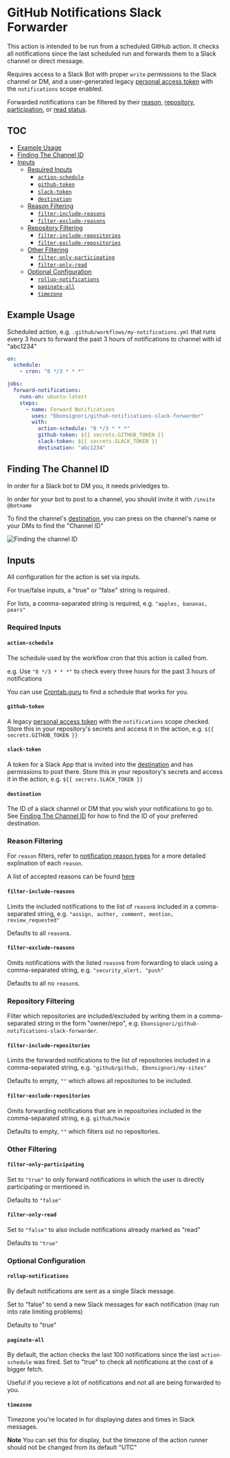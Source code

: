 # GitHub Notifications Slack Forwarder

This action is intended to be run from a scheduled GitHub action. It checks all notifications since the last scheduled run and forwards them to a Slack channel or direct message.

Requires access to a Slack Bot with proper `write` permissions to the Slack channel or DM, and a user-generated legacy [personal access token](https://github.com/settings/tokens) with the `notifications` scope enabled.

Forwarded notifications can be filtered by their [reason](#reason-filtering), [repository](#repository-filtering), [participation](#filter-only-participating), or [read status](#filter-only-read).

## TOC

* [Example Usage](#example-usage)
* [Finding The Channel ID](#finding-the-channel-id)
* [Inputs](#inputs)
  + [Required Inputs](#required-inputs)
    - [`action-schedule`](#action-schedule)
    - [`github-token`](#github-token)
    - [`slack-token`](#slack-token)
    - [`destination`](#destination)
  + [Reason Filtering](#reason-filtering)
    - [`filter-include-reasons`](#filter-include-reasons)
    - [`filter-exclude-reasons`](#filter-exclude-reasons)
  + [Repository Filtering](#repository-filtering)
    - [`filter-include-repositories`](#filter-include-repositories)
    - [`filter-exclude-repositories`](#filter-exclude-repositories)
  + [Other Filtering](#other-filtering)
    - [`filter-only-participating`](#filter-only-participating)
    - [`filter-only-read`](#filter-only-read)
  + [Optional Configuration](#optional-configuration)
    - [`rollup-notifications`](#rollup-notifications)
    - [`paginate-all`](#paginate-all)
    - [`timezone`](#timezone)

## Example Usage

Scheduled action, e.g. `.github/workflows/my-notifications.yml` that runs every 3 hours to forward the past 3 hours of notifications to channel with id "abc1234"

```yml
on:
  schedule:
    - cron: "0 */3 * * *"

jobs:
  forward-notifications:
    runs-on: ubuntu-latest
    steps:
      - name: Forward Notifications
        uses: "Ebonsignori/github-notifications-slack-forwarder"
        with:
          action-schedule: "0 */3 * * *"
          github-token: ${{ secrets.GITHUB_TOKEN }}
          slack-token: ${{ secrets.SLACK_TOKEN }}
          destination: "abc1234"
```

## Finding The Channel ID

In order for a Slack bot to DM you, it needs privledges to.

In order for your bot to post to a channel, you should invite it with `/invite @botname` 

To find the channel's [destination](#destination), you can press on the channel's name or your DMs to find the "Channel ID"

![Finding the channel ID](./docs/finding-channel-id.png)


## Inputs

All configuration for the action is set via inputs.

For true/false inputs, a "true" or "false" string is required.

For lists, a comma-separated string is required, e.g. `"apples, bananas, pears"`

### Required Inputs

#### `action-schedule`

The schedule used by the workflow cron that this action is called from.

e.g. Use `"0 */3 * * *"` to check every three hours for the past 3 hours of notifications

You can use [Crontab.guru](https://crontab.guru/) to find a schedule that works for you.

#### `github-token`

A legacy [personal access token](https://github.com/settings/tokens) with the `notifications` scope checked. Store this in your repository's secrets and access it in the action, e.g. `${{ secrets.GITHUB_TOKEN }}`

#### `slack-token`

A token for a Slack App that is invited into the [destination](#destination) and has permissions to post there. Store this in your repository's secrets and access it in the action, e.g. `${{ secrets.SLACK_TOKEN }}`

#### `destination`

The ID of a slack channel or DM that you wish your notifications to go to. See [Finding The Channel ID](#finding-the-channel-id) for how to find the ID of your preferred destination.

### Reason Filtering

For `reason` filters, refer to [notification reason types](https://docs.github.com/en/account-and-profile/managing-subscriptions-and-notifications-on-github/setting-up-notifications/configuring-notifications#filtering-email-notifications) for a more detailed explination of each `reason`.

A list of accepted reasons can be found [here](https://github.com/Ebonsignori/github-notifications-slack-forwarder/blob/main/action.yml#L19)

#### `filter-include-reasons`

Limits the included notifications to the list of `reason`s included in a comma-separated string, e.g. `"assign, author, comment, mention, review_requested"`

Defaults to all `reason`s.

#### `filter-exclude-reasons`

Omits notifications with the listed `reason`s from forwarding to slack using a comma-separated string, e.g. `"security_alert, "push"`

Defaults to all no `reason`s.

### Repository Filtering

Filter which repositories are included/excluded by writing them in a comma-separated string in the form "owner/repo", e.g. `Ebonsignori/github-notifications-slack-forwarder`.


#### `filter-include-repositories`

Limits the forwarded notifications to the list of repositories included in a comma-separated string, e.g. `"github/github, Ebonsignori/my-sites"`

Defaults to empty, `""` which allows all repositories to be included.

#### `filter-exclude-repositories`

Omits forwarding notifications that are in repositories included in the comma-separated string, e.g. `github/howie`

Defaults to empty, `""` which filters out no repositories.

### Other Filtering

#### `filter-only-participating`

Set to `"true"` to only forward notifications in which the user is directly participating or mentioned in.

Defaults to `"false"`

#### `filter-only-read`

Set to `"false"` to also include notifications already marked as "read"

Defaults to `"true"`

### Optional Configuration

#### `rollup-notifications`

By default notifications are sent as a single Slack message.

Set to "false" to send a new Slack messages for each notification (may run into rate limiting problems)

Defaults to "true"

#### `paginate-all`

By default, the action checks the last 100 notifications since the last `action-schedule` was fired. Set to "true" to check all notifications at the cost of a bigger fetch.

Useful if you recieve a lot of notifications and not all are being forwarded to you.

#### `timezone`

Timezone you're located in for displaying dates and times in Slack messages.

**Note** You can set this for display, but the timezone of the action runner should not be changed from its default "UTC"

